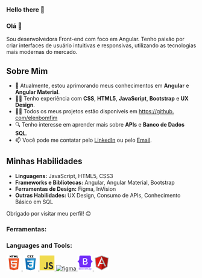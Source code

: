 
### Hello there 👋





### Olá 👋

Sou desenvolvedora Front-end com foco em Angular. Tenho paixão por criar interfaces de usuário intuitivas e responsivas, utilizando as tecnologias mais modernas do mercado.

## Sobre Mim

- 🌱 Atualmente, estou aprimorando meus conhecimentos em **Angular** e **Angular Material**.
- 👩‍💻 Tenho experiência com **CSS**, **HTML5**, **JavaScript**, **Bootstrap** e **UX Design**.
- 👨‍💻 Todos os meus projetos estão disponíveis em [https://github. com/elenbomfim](https://github.com/elenbomfim)
- 🔍 Tenho interesse em aprender mais sobre **APIs** e **Banco de Dados SQL**.
- 📫 Você pode me contatar pelo [LinkedIn](https://www.linkedin.com/in/elenbomfim/) ou pelo [Email](mailto:elencabral2@gmail.com).


## Minhas Habilidades

- **Linguagens:** JavaScript, HTML5, CSS3
- **Frameworks e Bibliotecas:** Angular, Angular Material, Bootstrap
- **Ferramentas de Design:** Figma, InVision
- **Outras Habilidades:** UX Design, Consumo de APIs, Conhecimento Básico em SQL



Obrigado por visitar meu perfil! 😊


<h3 align="left">Ferramentas:</h3>
<h3 align="left">Languages and Tools:</h3>

<p align="left"> 
  <a href="https://www.w3.org/html/" target="_blank" rel="noreferrer">
    <img src="https://raw.githubusercontent.com/devicons/devicon/master/icons/html5/html5-original-wordmark.svg" alt="html5" width="40" height="40"/>
  </a>
  <a href="https://www.w3schools.com/css/" target="_blank" rel="noreferrer">
    <img src="https://raw.githubusercontent.com/devicons/devicon/master/icons/css3/css3-original-wordmark.svg" alt="css3" width="40" height="40"/>
  </a>
  <a href="https://developer.mozilla.org/en-US/docs/Web/JavaScript" target="_blank" rel="noreferrer">
    <img src="https://raw.githubusercontent.com/devicons/devicon/master/icons/javascript/javascript-original.svg" alt="javascript" width="40" height="40"/>
  </a>
    <a href="https://www.figma.com/" target="_blank" rel="noreferrer">
    <img src="https://www.vectorlogo.zone/logos/figma/figma-icon.svg" alt="figma" width="40" height="40"/>
  </a> 
 <a href="https://getbootstrap.com" target="_blank" rel="noreferrer">
    <img src="https://raw.githubusercontent.com/devicons/devicon/master/icons/bootstrap/bootstrap-plain-wordmark.svg" alt="bootstrap" width="40" height="40"/>
  </a>
  <a href="https://angular.io" target="_blank" rel="noreferrer">
    <img src="https://raw.githubusercontent.com/devicons/devicon/master/icons/angularjs/angularjs-original.svg" alt="angular" width="40" height="40"/>
  </a>
  
</p>

